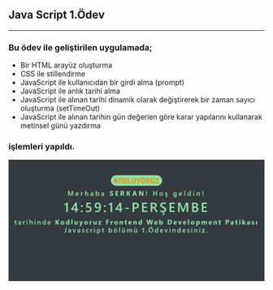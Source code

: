 ## Java Script 1.Ödev
---
### Bu ödev ile geliştirilen uygulamada;

* Bir HTML arayüz oluşturma
* CSS ile stillendirme
* JavaScript ile kullanıcıdan bir girdi alma (prompt)
* JavaScript ile anlık tarihi alma
* JavaScript ile alınan tarihi dinamik olarak değiştirerek bir zaman sayıcı oluşturma (setTimeOut)  
* JavaScript ile alınan tarihin gün değerien göre karar yapılarını kullanarak metinsel günü yazdırma

### işlemleri yapıldı.

![alt text](images/clock.png)